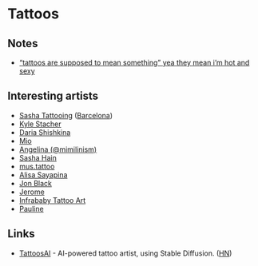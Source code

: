 # Tattoos

## Notes

- [“tattoos are supposed to mean something” yea they mean i’m hot and sexy](https://twitter.com/justcaem/status/1371275010669678592)

## Interesting artists

- [Sasha Tattooing](https://www.bysashatattooing.com/) ([Barcelona](https://sashatattooingbarcelona.com/))
- [Kyle Stacher](https://www.instagram.com/thiefhands)
- [Daria Shishkina](https://www.instagram.com/shishkina_art/)
- [Mio](https://www.instagram.com/cochlea1313/)
- [Angelina (@mimilinism)](https://www.instagram.com/mimilinism/)
- [Sasha Hain](https://www.instagram.com/ianhain/)
- [mus.tattoo](https://www.instagram.com/mus.tattoo/)
- [Alisa Sayapina](https://www.instagram.com/sayapski/)
- [Jon Black](https://www.instagram.com/jon._.black/)
- [Jerome](https://www.instagram.com/sztuka_wojny/)
- [Infrababy Tattoo Art](https://www.instagram.com/infrababy/)
- [Pauline](https://www.instagram.com/dobrideeen/)

## Links

- [TattoosAI](https://www.tattoosai.com/) - AI-powered tattoo artist, using Stable Diffusion. ([HN](https://news.ycombinator.com/item?id=32761238))
